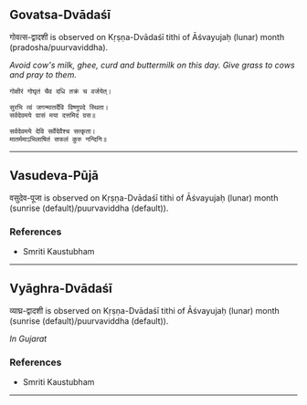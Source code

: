 ## Govatsa-Dvādaśī
गोवत्स-द्वादशी is observed on Kṛṣṇa-Dvādaśī tithi of Āśvayujaḥ (lunar) month (pradosha/puurvaviddha).

_Avoid cow's milk, ghee, curd and buttermilk on this day. Give grass to cows and pray to them._

```
गोक्षीरं गोघृतं चैव दधि तक्रं च वर्जयेत्।

सुरभि त्वं जगन्मातर्देवि विष्णुपदे स्थिता।
सर्वदेवमये ग्रासं मया दत्तमिदं ग्रस॥

सर्वदेवमये देवि सर्वेदेवैश्च सत्कृता।
मातर्ममाऽभिलाषितं सफलं कुरु नन्दिनि॥

```

---
## Vasudeva-Pūjā
वसुदेव-पूजा is observed on Kṛṣṇa-Dvādaśī tithi of Āśvayujaḥ (lunar) month (sunrise (default)/puurvaviddha (default)).


### References
* Smriti Kaustubham


---
## Vyāghra-Dvādaśī
व्याघ्र-द्वादशी is observed on Kṛṣṇa-Dvādaśī tithi of Āśvayujaḥ (lunar) month (sunrise (default)/puurvaviddha (default)).

_In Gujarat_
### References
* Smriti Kaustubham


---
